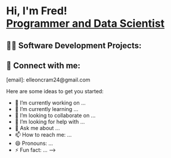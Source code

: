 

<h1>Hi, I'm Fred! <br/><a href="lerequin23">Programmer and Data Scientist</a> </h1>

<h2>👨‍💻 Software Development Projects:</h2>




<h2> 🤳 Connect with me:</h2>
[email]: elleoncram24@gmail.com





Here are some ideas to get you started:

- 🔭 I’m currently working on ...
- 🌱 I’m currently learning ...
- 👯 I’m looking to collaborate on ...
- 🤔 I’m looking for help with ...
- 💬 Ask me about ...
- 📫 How to reach me: ...
- 😄 Pronouns: ...
- ⚡ Fun fact: ...
-->

